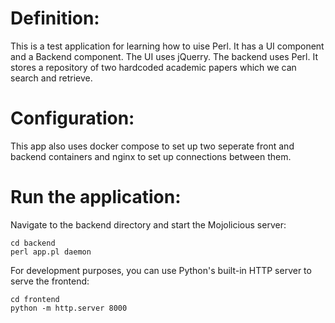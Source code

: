 # Definition:

This is a test application for learning how to uise Perl.
It has a UI component and a Backend component.
The UI uses jQuerry.
The backend uses Perl.
It stores a repository of two hardcoded academic papers which we can search and retrieve.

# Configuration:

This app also uses docker compose to set up two seperate front and backend containers and nginx to set up connections between them.


# Run the application:

Navigate to the backend directory and start the Mojolicious server:
```
cd backend
perl app.pl daemon
```

For development purposes, you can use Python's built-in HTTP server to serve the frontend:

```
cd frontend
python -m http.server 8000
```